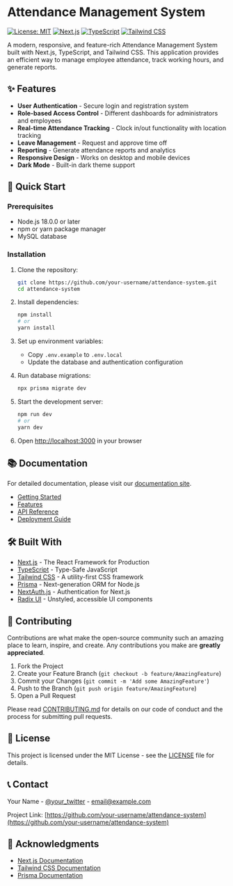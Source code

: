 # Attendance Management System

[![License: MIT](https://img.shields.io/badge/License-MIT-yellow.svg)](https://opensource.org/licenses/MIT)
[![Next.js](https://img.shields.io/badge/Next.js-13+-black?logo=next.js)](https://nextjs.org/)
[![TypeScript](https://img.shields.io/badge/TypeScript-4.9+-blue.svg?logo=typescript)](https://www.typescriptlang.org/)
[![Tailwind CSS](https://img.shields.io/badge/Tailwind_CSS-3.3+-06B6D4?logo=tailwindcss)](https://tailwindcss.com/)

A modern, responsive, and feature-rich Attendance Management System built with Next.js, TypeScript, and Tailwind CSS. This application provides an efficient way to manage employee attendance, track working hours, and generate reports.

## ✨ Features

- **User Authentication** - Secure login and registration system
- **Role-based Access Control** - Different dashboards for administrators and employees
- **Real-time Attendance Tracking** - Clock in/out functionality with location tracking
- **Leave Management** - Request and approve time off
- **Reporting** - Generate attendance reports and analytics
- **Responsive Design** - Works on desktop and mobile devices
- **Dark Mode** - Built-in dark theme support

## 🚀 Quick Start

### Prerequisites

- Node.js 18.0.0 or later
- npm or yarn package manager
- MySQL database

### Installation

1. Clone the repository:
   ```bash
   git clone https://github.com/your-username/attendance-system.git
   cd attendance-system
   ```

2. Install dependencies:
   ```bash
   npm install
   # or
   yarn install
   ```

3. Set up environment variables:
   - Copy `.env.example` to `.env.local`
   - Update the database and authentication configuration

4. Run database migrations:
   ```bash
   npx prisma migrate dev
   ```

5. Start the development server:
   ```bash
   npm run dev
   # or
   yarn dev
   ```

6. Open [http://localhost:3000](http://localhost:3000) in your browser

## 📚 Documentation

For detailed documentation, please visit our [documentation site](./docs/).

- [Getting Started](./docs/getting-started/)
- [Features](./docs/features/)
- [API Reference](./docs/api/)
- [Deployment Guide](./docs/deployment/)

## 🛠 Built With

- [Next.js](https://nextjs.org/) - The React Framework for Production
- [TypeScript](https://www.typescriptlang.org/) - Type-Safe JavaScript
- [Tailwind CSS](https://tailwindcss.com/) - A utility-first CSS framework
- [Prisma](https://www.prisma.io/) - Next-generation ORM for Node.js
- [NextAuth.js](https://next-auth.js.org/) - Authentication for Next.js
- [Radix UI](https://www.radix-ui.com/) - Unstyled, accessible UI components

## 🤝 Contributing

Contributions are what make the open-source community such an amazing place to learn, inspire, and create. Any contributions you make are **greatly appreciated**.

1. Fork the Project
2. Create your Feature Branch (`git checkout -b feature/AmazingFeature`)
3. Commit your Changes (`git commit -m 'Add some AmazingFeature'`)
4. Push to the Branch (`git push origin feature/AmazingFeature`)
5. Open a Pull Request

Please read [CONTRIBUTING.md](./docs/contributing/CONTRIBUTING.md) for details on our code of conduct and the process for submitting pull requests.

## 📄 License

This project is licensed under the MIT License - see the [LICENSE](LICENSE) file for details.

## 📞 Contact

Your Name - [@your_twitter](https://twitter.com/your_username) - email@example.com

Project Link: [https://github.com/your-username/attendance-system](https://github.com/your-username/attendance-system)

## 🙏 Acknowledgments

- [Next.js Documentation](https://nextjs.org/docs)
- [Tailwind CSS Documentation](https://tailwindcss.com/docs)
- [Prisma Documentation](https://www.prisma.io/docs/)
